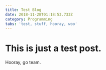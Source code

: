 ```yaml
---
title: Test Blog
date: 2018-11-28T01:18:53.733Z
category: Programming
tabs: 'test, stuff, hooray, woo'
---
```

# This is just a test post.

Hooray, go team.
